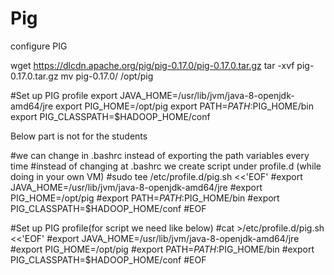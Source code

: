 # Pig
configure PIG

wget https://dlcdn.apache.org/pig/pig-0.17.0/pig-0.17.0.tar.gz
tar -xvf pig-0.17.0.tar.gz
mv pig-0.17.0/ /opt/pig

#Set up PIG profile
export JAVA_HOME=/usr/lib/jvm/java-8-openjdk-amd64/jre
export PIG_HOME=/opt/pig
export PATH=$PATH:$PIG_HOME/bin
export PIG_CLASSPATH=$HADOOP_HOME/conf

Below part is not for the students

#we can change in .bashrc instead of exporting the path variables every time
#instead of changing at .bashrc we create script under profile.d (while doing in your own VM)
#sudo tee /etc/profile.d/pig.sh <<'EOF'
#export JAVA_HOME=/usr/lib/jvm/java-8-openjdk-amd64/jre
#export PIG_HOME=/opt/pig
#export PATH=$PATH:$PIG_HOME/bin
#export PIG_CLASSPATH=$HADOOP_HOME/conf
#EOF

#Set up PIG profile(for script we need like below)
#cat >/etc/profile.d/pig.sh <<'EOF'
#export JAVA_HOME=/usr/lib/jvm/java-8-openjdk-amd64/jre
#export PIG_HOME=/opt/pig
#export PATH=$PATH:$PIG_HOME/bin
#export PIG_CLASSPATH=$HADOOP_HOME/conf
#EOF
